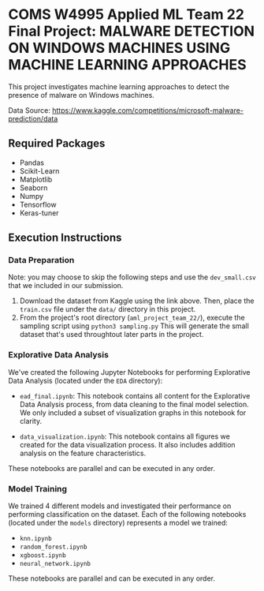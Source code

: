 # COMS W4995 Applied ML Team 22 Final Project: MALWARE DETECTION ON WINDOWS MACHINES USING MACHINE LEARNING APPROACHES

This project investigates machine learning approaches to detect the presence of malware on Windows machines. 

Data Source: https://www.kaggle.com/competitions/microsoft-malware-prediction/data

## Required Packages

- Pandas
- Scikit-Learn
- Matplotlib
- Seaborn
- Numpy
- Tensorflow
- Keras-tuner

## Execution Instructions

### Data Preparation

Note: you may choose to skip the following steps and use the `dev_small.csv` that we included in our submission. 

1. Download the dataset from Kaggle using the link above. Then, place the `train.csv` file under the `data/` directory in this project. 
2. From the project's root directory (`aml_project_team_22/`), execute the sampling script using `python3 sampling.py` This will generate the small dataset that's used throughtout later parts in the project.

### Explorative Data Analysis

We've created the following Jupyter Notebooks for performing Explorative Data Analysis (located under the `EDA` directory):

- `ead_final.ipynb`: This notebook contains all content for the Explorative Data Analysis process, from data cleaning to the final model selection. We only included a subset of visualization graphs in this notebook for clarity.

- `data_visualization.ipynb`: This notebook contains all figures we created for the data visualization process. It also includes addition analysis on the feature characteristics.

These notebooks are parallel and can be executed in any order.

### Model Training

We trained 4 different models and investigated their performance on performing classification on the dataset. Each of the following notebooks (located under the `models` directory) represents a model we trained:

- `knn.ipynb`
- `random_forest.ipynb`
- `xgboost.ipynb`
- `neural_network.ipynb`

These notebooks are parallel and can be executed in any order.